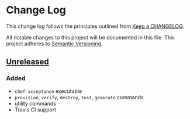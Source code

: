 # Change Log
This change log follows the principles
outlined from [Keep a CHANGELOG](http://keepachangelog.com/).

All notable changes to this project will be documented in this file.
This project adheres to [Semantic Versioning](http://semver.org/).

## [Unreleased]
### Added
- `chef-acceptance` executable
- `provision`, `verify`, `destroy`, `test`, `generate` commands
- utility commands
- Travis CI support


[Unreleased]: https://github.com/chef/chef-acceptance/commit/HEAD
